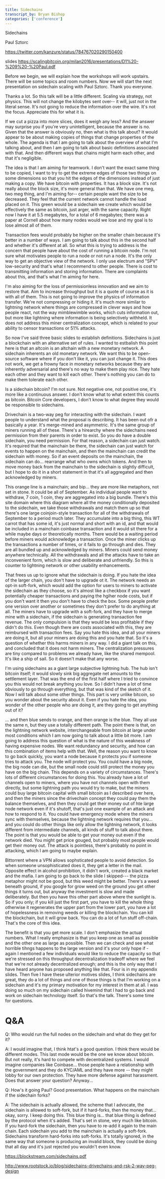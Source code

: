 ```yaml
---
title: Sidechains
transcript_by: Bryan Bishop
categories: ['conference']
---
```


Sidechains

Paul Sztorc

<https://twitter.com/kanzure/status/784767020290150400>

slides <https://scalingbitcoin.org/milan2016/presentations/D1%20-%209%20-%20Paul.pdf>

Before we begin, we will explain how the workshops will work upstairs. There will be some topics and room numbers. Now we will start the next presentation on sidechain scaling with Paul Sztorc. Thank you everyone.

Thanks a lot. So this talk will be a little different. Scaling via strategy, not physics. This will not change the kilobytes sent over-- it will, just not in the literal sense. It's not going to reduce the information over the wire. It's not the focus. Appreciate this for what it is.

If we cut a pizza into more slices, does it weigh any less? And the answer may surprise you if you're very unintelligent, because the answer is no. Given that the answer is obviously no, then what is this talk about? It would appear to be about making copies of things that change properties of the whole. The agenda is that I am going to talk about the overview of what I'm talking about, and then I am going to talk about basic definitions associated with that. And then different ways that chains might harm each other, and that it's negligible.

The idea is that I am aiming for teamwork. I don't want the exact same thing to be copied, I want to try to get the extreme edges of those two things on some dimensions so that you hit the edges of the dimensions instead of just making a copy. We have bitcoin with properties. It has a block size. It's not really about the block size, it's more general than that. We have one meg, two meg thing, and I'm aiming for-- certain people want the size to be decreased. They feel that the current network cannot handle the load placed on it. This green would be a sidechain we create which would be effectively the same as bitcoin, just arger, with the same capacity. Right now I have it at 5.5 megabytes, for a total of 6 megabytes; there was a paper at Cornell about how many nodes would we lose and my goal is to lose almost all of them.

Transaction fees would probably be higher on the smaller chain because it's better in a number of ways. I am going to talk about this in the second half and whether it's different at all. So what this is trying to address is the concern that people have about the cost of running a bitcoin node. I'm not sure what motivates people to run a node or not run a node. It's the only way to get an objective view of the network. I only use electrum and "SPV" low-security and that's what I recommend to other people. There is cost to transmitting information and storing information. There are complaints about this, and that's what I'm aiming for here.

I'm also aiming for the loss of permissionless innovation and we aim to restore that. Aim to increase throughput but it is a quote of course as it is with all of them. This is not going to improve the physics of information transfer. We're not compressing or hiding it. It's much more similar to lightning network where things are compressed in clever ways and how people react, not the way mimblewimble works, which cuts information out, but more like lightning where information is being selectively withheld. It does not address this miner centralization concept, which is related to your ability to censor transactions or 51% attacks.

So now I've said three basic slides to establish definitions. Sidechains is just a blockchain with an alternative set of rules. I wanted to estbalish this point here is that an altcoin is an altchain with a new monetary network. A sidechain inherents an old monetary network. We want this to be open-source software where if you don't like it, you can just change it. This does not work, we get a frowny face in monetary networks because they are inherently adversarial and there's no way to make them play nice. They hate each other and they want to kill each other. There's nothing you can do to make them tolerate each other.

Is a sidechain bitcoin? I'm not sure. Not negative one, not positive one, it's more like a continuous answer. I don't know what to what extent this counts as bitcoin. Bitcoin Core developers, I don't know to what degree they would be responsible to sidechains.

Drivechain is a two-way peg for interacting with the sidechain. I want people to understand what the proposal is describing. It has been out ofr a basically a year. It's merge-mined and asymmetric. It's the same group of miners running all of these. There's a hirearchy where the sidechains need permission from their parents in order to exist. So you do have a double sidechain, you need permission. For that reason, a sidechain can just watch. It's required that the mainchain be there, the sidechain can just watch for events to happen on the mainchain, and then the mainchain can credit the sidechain with money. So if an event deposits on the mainchain, the sidechain can do... rearrange what who owns which tokens. And then to move money back from the mainchain to the sidechain is slightly difficult, but I hope to do it in a short statement in that it's all aggregated and then acknowledged by miners.

This orange line is a mainchain; and bip... they are more like metaphors, not set in stone. It could be all of September. As individual people want to withdraw, 7 coin, 1 coin, they are aggregated into a big bundle. There's this site domain where this diagram where all the money conditionally deposited to the sidechain, we take those withdrawals and match them up so that there's one large coinjoin-style transaction for all of the withdrawals of September to a period much later. They accumulate into a big thing, this WT carrot that has some id, it's just normal and short with an id, and that would be included in a mainchain coinbase transaction and it would sit there for a while maybe days or theoretically months. There would be a waiting period before miners would acknowledge a transaction. Once the miner clicks up the transactions a number of times, or it fails to go through and dies. They are all bundled up and acknowledged by miners. Miners could send money anywhere technically. All the withdrawals and all the attacks have to take an inconvenient form, which is slow and deliberate and unfriendly. So this is counter to lightning network or other usability enhancements.

That frees us up to ignore what the sidechain is doing. If you hate the idea of the larger chain, you don't have to upgrade ot it. The network needs an opt-in soft-fork, which would add the option for users to miners to activate the sidechain as they choose, so it's almost like a checkbox if you want potentially cheaper transactions and paying the hgiher node costs, but if you don't want it then you don't have to check the box. Some people prefer one version over another or sometimes they don't prefer to do anything at all. The miners have to upgrade with a soft-fork, and they have to merge mine with a sidechain, if the sidechain is generating transaction fee revenue. The only compulsion is that they would be less profitable if they didn't do this. Even though there are costs associated with this, they are reimbursed with transaction fees. Say you hate this idea, and all your miners are doing it, but all your miners are doing this and you hate that. So it's a question of whether this harms miners in any way. I did a giant talk on this, and concluded that it does not harm miners. The centralization pressures are tiny compared to problems we already have, like the shared mempool. It's like a ship of sail. So it doesn't make that any worse.

I'm using sidechains as a giant large subjective lightning hub. The hub isn't bitcoin itself; it would slowly sink big aggregate net amounts to the settlement layer. That was the end of the first half where I tried to convince you this would not break anything you love. So I didn't have a lot of time obviously to go through everything, but that was kind of the sketch of it. Now I will talk about some other things. This part is very unlike bitcoin, so you wonder about the security about it. Even if you hate the idea, you wonder of the other people who are doing it, are they going to get anything out of it?

... and then blue sends to orange, and then orange is the blue. They all use the same n, but they use a totally different path. The point there is that, on the lightning network website, interchangeable from bitcoin at large under most conditions which I am now going to talk about a little bit more. I am going to address this question of what is the nature of this weakness of having expensive nodes. We want redundancy and security, and how can this combination of items help with that. Well, the reason you want to know to go back quickly, you want a node because it protects you if someone tries to attack you. The node will protect you. You could have a big node, the big node can die, but the small node could still protect the money you have on the big chain. This depends on a variety of circumstances. There's lots of different circumstances for doing this. You already have a lot of channels open to miners, where you have not channels open with them directly, but some lightning path you would try to make, but the miners could buy large bitcoin capital with small bitcoin as I described over here, and then the miners since the drivechain concept they could pay them the balance themselves, and then they could get their money out of hte large node network even if it's shutoff, that's just one example of an attack and how to respond to it. You could have emergency mode where the miners sync with themselves, because the lightning network requires that you... and you could do other things like only allow the lightning network, it looks different from intermediate channels, all kinds of stuff to talk about there. The point is that you would be able to get your money out even if the network died. You might get price gouged, but probably most people would get their money out. The attack is pointless, there's probably no point in attacking, which I am going to maybe explain.

Bittorrent where a VPN allows sophsticated people to avoid detection. So when someone unsophisticated does it, they get a letter in the mail. Opposite effect in alcohol prohibition, it didn't work, created a black market and the mafia. I am going to go back to the slide I skipped--- the pizza metaphor might not be good, but this weed might be better. There's a weed beneath ground, if you google for grow weed on the ground you get other things it turns out, but anyway the investment is slow and made deliberately. But then you have this other part above where the sunlight is. So if you only; if you kill just the first part, you have to kill the  whole thing otherwise it regenerates the upper part from the lower part, you have a lot of hopelessness in removing weeds or killing the blockchain. You can kill the blockchain, but it will grow back. You can do a lot of fun stuff off-chain. That's the core of this idea.

The benefit is that you get more scale. I don't emphasize the actual numbers. What I really emphasize is that you keep one as small as possible and the other one as large as possible. Then we can check and see what horrible tihngs happens to the large version and it's your only hope if - again I mentioned a few individuals would like to reduce the capacity so that we're stressed on this throughput decentralization tradeoff where we feel that we're not already decentralized enough; and this is the only way that I have heard anyone has proposed anything like that. Four is in my appendix slides. Then five I have these ulterior motives slides, I think sidechains are great, they do a lot of things and one of those things is that I'm working on a sidechain and it's my primary motivation for my interest in them at all. I was doing so much on my sidechain called hivemind that I had to go back and work on sidechain technology itself. So that's the talk. There's some time for questions.

# Q&A

Q: Who would run the full nodes on the sidechain and what do they get for it?

A: I would imagine that, I think htat's a good question. I think there would be different modes. This last mode would be the one we know about bitcoin. But not really, it's hard to compete with decentralized systems. I would imagine companies like Coinbase... those people have a relationship with the government and they do KYC/AML and they have more -- they might lobby for our own protection. They have more defense against harassment. Does that answer your question? Anyway...

Q: How's it going Paul? Good presentation. What happens on the mainchain if the sidechain forks?

A: The sidechain is actually allowed, the scheme that I advocate, the sidechain is allowed to soft-fork, but if it hard-forks, then the money that... okay, sorry. I keep doing this. This blue thing is... that blue thing is defined by the protocol when it's added. That's set in stone, very much like bitcoin. If you hard-fork the sidechain, then you have to re-add it again to the main chain. Each sidechain you add to the mainchain is actually a soft-fork. Sidechains transform hard-forks into soft-forks. It's totally ignored, in the same way that someone is producing an invalid block, they could be doing that all day and it's just rejected you wouldn't even know.


<https://blockstream.com/sidechains.pdf>

<http://www.rootstock.io/blog/sidechains-drivechains-and-rsk-2-way-peg-design>
